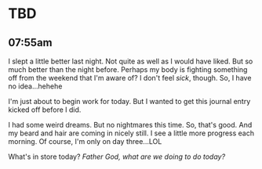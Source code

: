 # TBD

## 07:55am

I slept a little better last night. Not quite as well as I would have liked. But so much better than the night before. Perhaps my body is fighting something off from the weekend that I'm aware of? I don't feel *sick*, though. So, I have no idea...hehehe

I'm just about to begin work for today. But I wanted to get this journal entry kicked off before I did.

I had some weird dreams. But no nightmares this time. So, that's good. And my beard and hair are coming in nicely still. I see a little more progress each morning. Of course, I'm only on day three...LOL

What's in store today? *Father God, what are we doing to do today?*

